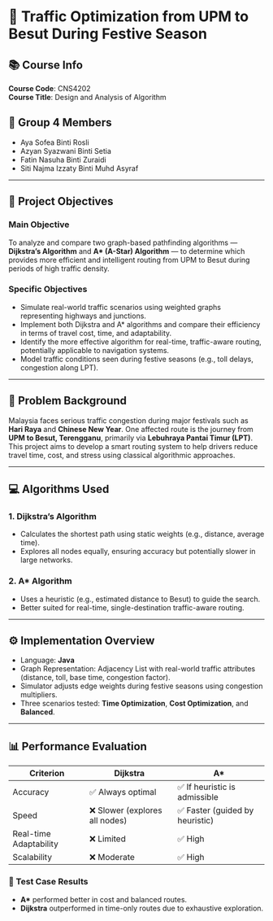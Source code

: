 # 🚗 Traffic Optimization from UPM to Besut During Festive Season

## 📚 Course Info
**Course Code**: CNS4202  
**Course Title**: Design and Analysis of Algorithm  

## 👥 Group 4 Members
- Aya Sofea Binti Rosli
- Azyan Syazwani Binti Setia 
- Fatin Nasuha Binti Zuraidi
- Siti Najma Izzaty Binti Muhd Asyraf

---

## 🎯 Project Objectives

### Main Objective
To analyze and compare two graph-based pathfinding algorithms — **Dijkstra’s Algorithm** and **A\* (A-Star) Algorithm** — to determine which provides more efficient and intelligent routing from UPM to Besut during periods of high traffic density.

### Specific Objectives
- Simulate real-world traffic scenarios using weighted graphs representing highways and junctions.
- Implement both Dijkstra and A* algorithms and compare their efficiency in terms of travel cost, time, and adaptability.
- Identify the more effective algorithm for real-time, traffic-aware routing, potentially applicable to navigation systems.
- Model traffic conditions seen during festive seasons (e.g., toll delays, congestion along LPT).

---

## 🧠 Problem Background

Malaysia faces serious traffic congestion during major festivals such as **Hari Raya** and **Chinese New Year**. One affected route is the journey from **UPM to Besut, Terengganu**, primarily via **Lebuhraya Pantai Timur (LPT)**. This project aims to develop a smart routing system to help drivers reduce travel time, cost, and stress using classical algorithmic approaches.

---

## 💻 Algorithms Used

### 1. Dijkstra’s Algorithm
- Calculates the shortest path using static weights (e.g., distance, average time).
- Explores all nodes equally, ensuring accuracy but potentially slower in large networks.

### 2. A* Algorithm
- Uses a heuristic (e.g., estimated distance to Besut) to guide the search.
- Better suited for real-time, single-destination traffic-aware routing.

---

## ⚙️ Implementation Overview

- Language: **Java**
- Graph Representation: Adjacency List with real-world traffic attributes (distance, toll, base time, congestion factor).
- Simulator adjusts edge weights during festive seasons using congestion multipliers.
- Three scenarios tested: **Time Optimization**, **Cost Optimization**, and **Balanced**.

---

## 📊 Performance Evaluation

| Criterion | Dijkstra | A* |
|----------|----------|----|
| Accuracy | ✅ Always optimal | ✅ If heuristic is admissible |
| Speed | ❌ Slower (explores all nodes) | ✅ Faster (guided by heuristic) |
| Real-time Adaptability | ❌ Limited | ✅ High |
| Scalability | ❌ Moderate | ✅ High |

### 🧪 Test Case Results
- **A\*** performed better in cost and balanced routes.
- **Dijkstra** outperformed in time-only routes due to exhaustive exploration.


